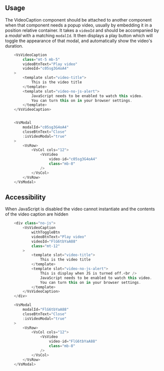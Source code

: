 ## Usage

The VideoCaption component should be attached to another component when that component needs a
popup video, usually by embedding it in a position relative container. It takes a `videoId`
and should be accompanied by a *modal* with a matching `modalId`. It then displays a play button
which will toggle the appearance of that modal, and automatically show the video's duration.

```js
    <VsVideoCaption
        class="mt-5 mb-5"
        videoBtnText="Play video"
        videoId="c05sg3G4oA4"
    >
        <template slot="video-title">
            This is the video title
        </template>
        <template slot="video-no-js-alert">
            JavaScript needs to be enabled to watch this video.
            You can turn this on in your browser settings.
        </template>
    </VsVideoCaption>


    <VsModal
        modalId="c05sg3G4oA4"
        closeBtnText="Close"
        :isVideoModal="true"
    >
        <VsRow>
            <VsCol cols="12">
                <VsVideo
                    video-id="c05sg3G4oA4"
                    class="mb-8"
                />
            </VsCol>
        </VsRow>
    </VsModal>
```

## Accessibility

When JavaScript is disabled the video cannot instantiate and the contents of the video caption are
hidden

```js
    <div class="no-js">
        <VsVideoCaption
            withToggleBtn
            videoBtnText="Play video"
            videoId="FlG6tbYaA88"
            class="mt-12"
        >
            <template slot="video-title">
                This is the video title
            </template>
            <template slot="video-no-js-alert">
                This is display when JS is turned off.<br />
                JavaScript needs to be enabled to watch this video.
                You can turn this on in your browser settings.
            </template>
        </VsVideoCaption>
    </div>

    <VsModal
        modalId="FlG6tbYaA88"
        closeBtnText="Close"
        :isVideoModal="true"
    >
        <VsRow>
            <VsCol cols="12">
                <VsVideo
                    video-id="FlG6tbYaA88"
                    class="mb-8"
                />
            </VsCol>
        </VsRow>
    </VsModal>
```
